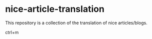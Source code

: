 # nice-article-translation
This repository is a collection of the translation of nice articles/blogs.

ctrl+m